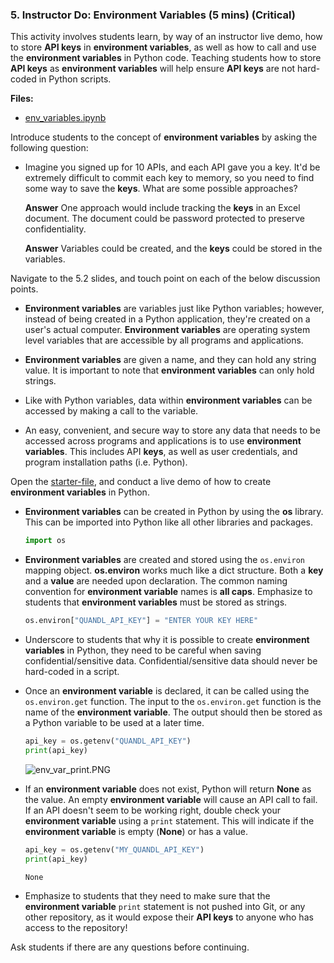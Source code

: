 ### 5. Instructor Do: Environment Variables (5 mins) (Critical)

This activity involves students learn, by way of an instructor live demo, how to store **API keys** in **environment variables**, as well as how to call and use the **environment variables** in Python code. Teaching students how to store **API keys** as **environment variables** will help ensure **API keys** are not hard-coded in Python scripts.

**Files:**

* [env_variables.ipynb](Activities/05-Ins_Env_Variables/Solved/env_variables.ipynb)

Introduce students to the concept of **environment variables** by asking the following question:

* Imagine you signed up for 10 APIs, and each API gave you a key. It'd be extremely difficult to commit each key to memory, so you need to find some way to save the **keys**. What are some possible approaches?

  **Answer** One approach would include tracking the **keys** in an Excel document. The document could be password protected to preserve confidentiality.

  **Answer** Variables could be created, and the **keys** could be stored in the variables.

Navigate to the 5.2 slides, and touch point on each of the below discussion points.

* **Environment variables** are variables just like Python variables; however, instead of being created in a Python application, they're created on a user's actual computer. **Environment variables** are operating system level variables that are accessible by all programs and applications.

* **Environment variables** are given a name, and they can hold any string value. It is important to note that **environment variables** can only hold strings.

* Like with Python variables, data within **environment variables** can be accessed by making a call to the variable.

* An easy, convenient, and secure way to store any data that needs to be accessed across programs and applications is to use **environment variables**. This includes API **keys**, as well as user credentials, and program installation paths (i.e. Python).

Open the [starter-file](Activities/05-Ins_Env_Variables/Unsolved/env_variables.ipynb), and conduct a live demo of how to create **environment variables** in Python.

* **Environment variables** can be created in Python by using the **os** library. This can be imported into Python like all other libraries and packages.

  ```python
  import os
  ```

* **Environment variables** are created and stored using the `os.environ` mapping object. **os.environ** works much like a dict structure. Both a **key** and a **value** are needed upon declaration. The common naming convention for **environment variable** names is **all caps**. Emphasize to students that **environment variables** must be stored as strings.

  ```python
  os.environ["QUANDL_API_KEY"] = "ENTER YOUR KEY HERE"
  ```

* Underscore to students that why it is possible to create **environment variables** in Python, they need to be careful when saving confidential/sensitive data. Confidential/sensitive data should never be hard-coded in a script.

* Once an **environment variable** is declared, it can be called using the `os.environ.get` function. The input to the `os.environ.get` function is the name of the **environment variable**. The output should then be stored as a Python variable to be used at a later time.

  ```python
  api_key = os.getenv("QUANDL_API_KEY")
  print(api_key)
  ```

  ![env_var_print.PNG](Images/env_var_print.PNG)

* If an **environment variable** does not exist, Python will return **None** as the value. An empty **environment variable** will cause an API call to fail. If an API doesn't seem to be working right, double check your **environment variable** using a `print` statement. This will indicate if the **environment variable** is empty (**None**) or has a value.

  ```python
  api_key = os.getenv("MY_QUANDL_API_KEY")
  print(api_key)
  ```

  ```
  None
  ```

* Emphasize to students that they need to make sure that the **environment variable** `print` statement is not pushed into Git, or any other repository, as it would expose their **API keys** to anyone who has access to the repository!

Ask students if there are any questions before continuing.
